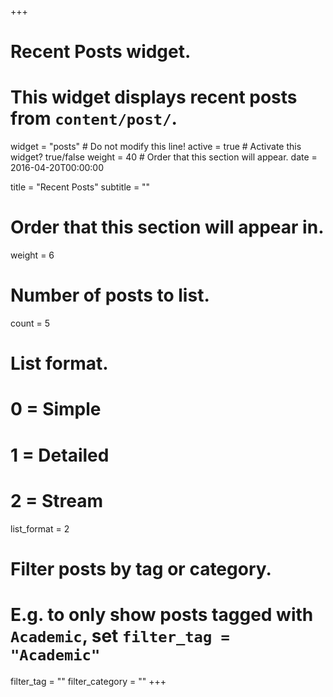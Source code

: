 +++
# Recent Posts widget.
# This widget displays recent posts from `content/post/`.
widget = "posts"  # Do not modify this line!
active = true  # Activate this widget? true/false
weight = 40  # Order that this section will appear.
date = 2016-04-20T00:00:00

title = "Recent Posts"
subtitle = ""

# Order that this section will appear in.
weight = 6

# Number of posts to list.
count = 5

# List format.
#   0 = Simple
#   1 = Detailed
#   2 = Stream
list_format = 2

# Filter posts by tag or category.
#  E.g. to only show posts tagged with `Academic`, set `filter_tag = "Academic"`
filter_tag = ""
filter_category = ""
+++

